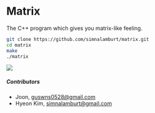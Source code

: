 Matrix
=====

The C++ program which gives you matrix-like feeling.

```sh
git clone https://github.com/simnalamburt/matrix.git
cd matrix
make
./matrix
```

![](https://simnalamburt.github.io/matrix/screenshot.png)

##### Contributors

* Joon, guswns0528@gmail.com
* Hyeon Kim, simnalamburt@gmail.com
